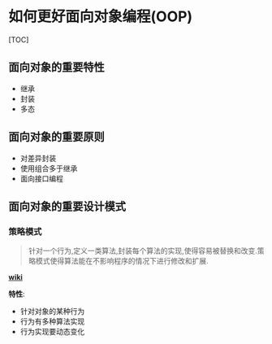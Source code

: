 # 如何更好面向对象编程(OOP)

[TOC]

## 面向对象的重要特性

* 继承
* 封装
* 多态

## 面向对象的重要原则

* 对差异封装
* 使用组合多于继承
* 面向接口编程

## 面向对象的重要设计模式

### 策略模式

> 针对一个行为,定义一类算法,封装每个算法的实现,使得容易被替换和改变.策略模式使得算法能在不影响程序的情况下进行修改和扩展.



[**wiki**](https://zh.wikipedia.org/zh/%E7%AD%96%E7%95%A5%E6%A8%A1%E5%BC%8F)

**特性**:

*  针对对象的某种行为
*  行为有多种算法实现
*  行为实现要动态变化





